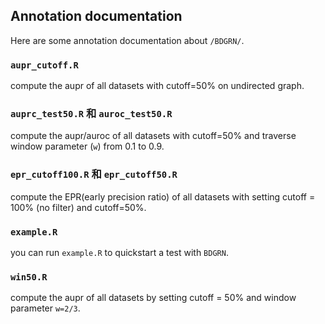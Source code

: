 ## Annotation documentation
Here are some annotation documentation about `/BDGRN/`.

### `aupr_cutoff.R`
compute the aupr of all datasets with cutoff=50% on undirected graph.

### `auprc_test50.R` 和 `auroc_test50.R`
compute the aupr/auroc of all datasets with cutoff=50% and traverse window parameter (`w`) from 0.1 to 0.9.

### `epr_cutoff100.R` 和 `epr_cutoff50.R`
compute the EPR(early precision ratio) of all datasets with setting cutoff = 100% (no filter) and cutoff=50%.

### `example.R`
you can run `example.R` to quickstart a test with `BDGRN`.

### `win50.R`
compute the aupr of all datasets by setting cutoff = 50% and window parameter `w=2/3`.
